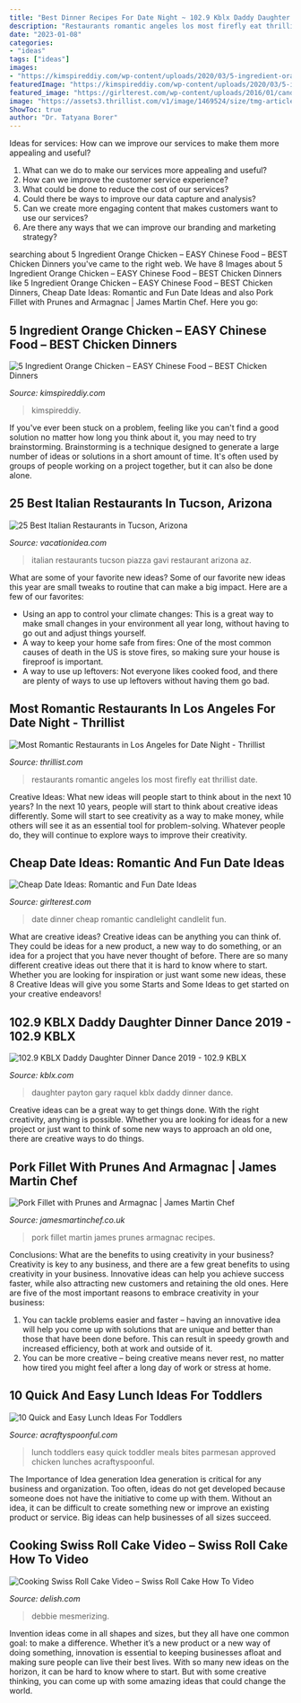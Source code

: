 ```yaml
---
title: "Best Dinner Recipes For Date Night ~ 102.9 Kblx Daddy Daughter Dinner Dance 2019"
description: "Restaurants romantic angeles los most firefly eat thrillist date"
date: "2023-01-08"
categories:
- "ideas"
tags: ["ideas"]
images:
- "https://kimspireddiy.com/wp-content/uploads/2020/03/5-ingredient-orange-chicken-1-1.jpg"
featuredImage: "https://kimspireddiy.com/wp-content/uploads/2020/03/5-ingredient-orange-chicken-1-1.jpg"
featured_image: "https://girlterest.com/wp-content/uploads/2016/01/candlelit-dinner-for-two-at-home-uyvaj5a6g-1.jpg"
image: "https://assets3.thrillist.com/v1/image/1469524/size/tmg-article_default_mobile.jpg"
ShowToc: true
author: "Dr. Tatyana Borer"
---
```



Ideas for services: How can we improve our services to make them more appealing and useful?
1. What can we do to make our services more appealing and useful? 
2. How can we improve the customer service experience? 
3. What could be done to reduce the cost of our services? 
4. Could there be ways to improve our data capture and analysis? 
5. Can we create more engaging content that makes customers want to use our services? 
6. Are there any ways that we can improve our branding and marketing strategy?

	

		
searching about 5 Ingredient Orange Chicken – EASY Chinese Food – BEST Chicken Dinners you've came to the right web. We have 8 Images about 5 Ingredient Orange Chicken – EASY Chinese Food – BEST Chicken Dinners like 5 Ingredient Orange Chicken – EASY Chinese Food – BEST Chicken Dinners, Cheap Date Ideas: Romantic and Fun Date Ideas and also Pork Fillet with Prunes and Armagnac | James Martin Chef. Here you go:
		
    
## 5 Ingredient Orange Chicken – EASY Chinese Food – BEST Chicken Dinners

<img loading=lazy src="https://kimspireddiy.com/wp-content/uploads/2020/03/5-ingredient-orange-chicken-1-1.jpg" onerror="this.onerror=null;this.src='https://tse2.mm.bing.net/th?id=OIP.6kG7sdZK0vyFIL_7LGspOgHaLH&amp;pid=15.1';" alt="5 Ingredient Orange Chicken – EASY Chinese Food – BEST Chicken Dinners">

_Source: kimspireddiy.com_

>kimspireddiy. 

	

If you've ever been stuck on a problem, feeling like you can't find a good solution no matter how long you think about it, you may need to try brainstorming. Brainstorming is a technique designed to generate a large number of ideas or solutions in a short amount of time. It's often used by groups of people working on a project together, but it can also be done alone.

    
## 25 Best Italian Restaurants In Tucson, Arizona

<img loading=lazy src="https://vacationidea.com/pix/img25Hy8R/articles/best-italian-restaurants-in-tucson_g20_mobi.jpg" onerror="this.onerror=null;this.src='https://tse1.mm.bing.net/th?id=OIP.mwta8dO25N-3GgC5Te9H9QFNC7&amp;pid=15.1';" alt="25 Best Italian Restaurants in Tucson, Arizona">

_Source: vacationidea.com_

>italian restaurants tucson piazza gavi restaurant arizona az. 

	

What are some of your favorite new ideas?
Some of our favorite new ideas this year are small tweaks to routine that can make a big impact. Here are a few of our favorites: 
- Using an app to control your climate changes: This is a great way to make small changes in your environment all year long, without having to go out and adjust things yourself. 
- A way to keep your home safe from fires: One of the most common causes of death in the US is stove fires, so making sure your house is fireproof is important. 
- A way to use up leftovers: Not everyone likes cooked food, and there are plenty of ways to use up leftovers without having them go bad.

    
## Most Romantic Restaurants In Los Angeles For Date Night - Thrillist

<img loading=lazy src="https://assets3.thrillist.com/v1/image/1469524/size/tmg-article_default_mobile.jpg" onerror="this.onerror=null;this.src='https://tse1.mm.bing.net/th?id=OIP.kmzfXcFIown_hAEa3pcAeQHaFA&amp;pid=15.1';" alt="Most Romantic Restaurants in Los Angeles for Date Night - Thrillist">

_Source: thrillist.com_

>restaurants romantic angeles los most firefly eat thrillist date. 

	

Creative Ideas: What new ideas will people start to think about in the next 10 years?
In the next 10 years, people will start to think about creative ideas differently. Some will start to see creativity as a way to make money, while others will see it as an essential tool for problem-solving. Whatever people do, they will continue to explore ways to improve their creativity.

    
## Cheap Date Ideas: Romantic And Fun Date Ideas

<img loading=lazy src="https://girlterest.com/wp-content/uploads/2016/01/candlelit-dinner-for-two-at-home-uyvaj5a6g-1.jpg" onerror="this.onerror=null;this.src='https://tse1.mm.bing.net/th?id=OIP.AYYQ8RR6CuF8sVk0NMV0YwHaFj&amp;pid=15.1';" alt="Cheap Date Ideas: Romantic and Fun Date Ideas">

_Source: girlterest.com_

>date dinner cheap romantic candlelight candlelit fun. 

	

What are creative ideas?
Creative ideas can be anything you can think of. They could be ideas for a new product, a new way to do something, or an idea for a project that you have never thought of before. There are so many different creative ideas out there that it is hard to know where to start. Whether you are looking for inspiration or just want some new ideas, these 8 Creative Ideas will give you some Starts and Some Ideas to get started on your creative endeavors!

    
## 102.9 KBLX Daddy Daughter Dinner Dance 2019 - 102.9 KBLX

<img loading=lazy src="https://kblx.com/wp-content/uploads/sites/8/2019/05/gary_payton_daughter.jpg" onerror="this.onerror=null;this.src='https://tse3.mm.bing.net/th?id=OIP.5fGxXgq6uuhN-p6_-wZb7wAAAA&amp;pid=15.1';" alt="102.9 KBLX Daddy Daughter Dinner Dance 2019 - 102.9 KBLX">

_Source: kblx.com_

>daughter payton gary raquel kblx daddy dinner dance. 

	

Creative ideas can be a great way to get things done. With the right creativity, anything is possible. Whether you are looking for ideas for a new project or just want to think of some new ways to approach an old one, there are creative ways to do things.

    
## Pork Fillet With Prunes And Armagnac | James Martin Chef

<img loading=lazy src="https://www.jamesmartinchef.co.uk/wp-content/uploads/TX18-PORK-WITH-PRUNES-ARMAGNAC.jpg" onerror="this.onerror=null;this.src='https://tse4.mm.bing.net/th?id=OIP.ePN0Yodm2s_OYJ1WQODm0wHaE7&amp;pid=15.1';" alt="Pork Fillet with Prunes and Armagnac | James Martin Chef">

_Source: jamesmartinchef.co.uk_

>pork fillet martin james prunes armagnac recipes. 

	

Conclusions: What are the benefits to using creativity in your business?
Creativity is key to any business, and there are a few great benefits to using creativity in your business. Innovative ideas can help you achieve success faster, while also attracting new customers and retaining the old ones. Here are five of the most important reasons to embrace creativity in your business: 

1. You can tackle problems easier and faster – having an innovative idea will help you come up with solutions that are unique and better than those that have been done before. This can result in speedy growth and increased efficiency, both at work and outside of it. 
2. You can be more creative – being creative means never rest, no matter how tired you might feel after a long day of work or stress at home.

    
## 10 Quick And Easy Lunch Ideas For Toddlers

<img loading=lazy src="https://acraftyspoonful.com/wp-content/uploads/2017/02/10-Quick-and-Easy-Lunch-Ideas-for-Toddlers.jpg" onerror="this.onerror=null;this.src='https://tse3.mm.bing.net/th?id=OIP.eJI_juXV074l3_RWW84f2gHaLL&amp;pid=15.1';" alt="10 Quick and Easy Lunch Ideas For Toddlers">

_Source: acraftyspoonful.com_

>lunch toddlers easy quick toddler meals bites parmesan approved chicken lunches acraftyspoonful. 

	

The Importance of Idea generation
Idea generation is critical for any business and organization. Too often, ideas do not get developed because someone does not have the initiative to come up with them. Without an idea, it can be difficult to create something new or improve an existing product or service. Big ideas can help businesses of all sizes succeed.

    
## Cooking Swiss Roll Cake Video – Swiss Roll Cake How To Video

<img loading=lazy src="https://hips.hearstapps.com/hmg-prod.s3.amazonaws.com/images/delish-swiss-roll-cake-1523565467.png?crop=1.00xw:0.892xh;0,0&amp;resize=1200:*" onerror="this.onerror=null;this.src='https://tse2.mm.bing.net/th?id=OIP.1MD97ukUwS6rdUolEA5y5AHaDt&amp;pid=15.1';" alt="Cooking Swiss Roll Cake Video – Swiss Roll Cake How To Video">

_Source: delish.com_

>debbie mesmerizing. 

	

Invention ideas come in all shapes and sizes, but they all have one common goal: to make a difference. Whether it’s a new product or a new way of doing something, innovation is essential to keeping businesses afloat and making sure people can live their best lives. With so many new ideas on the horizon, it can be hard to know where to start. But with some creative thinking, you can come up with some amazing ideas that could change the world.

